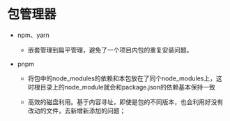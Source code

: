 # 包管理器

- npm、yarn

  - 嵌套管理到扁平管理，避免了一个项目内包的重复安装问题。

- pnpm

  - 将包中的node_modules的依赖和本包放在了同个node_modules上，这时根目录上的node_module就会和package.json的依赖基本保持一致

  - 高效的磁盘利用。基于内容寻址，即使是包的不同版本，也会利用好没有改动的文件，去新增新添加的问题；
